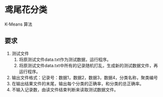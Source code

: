 # 鸢尾花分类

K-Means 算法

## 要求

1. 测试文件
   1. 将原测试文件data.txt作为测试数据，运行程序。
   2. 将原测试文件data.txt中所有的记录随机打乱，生成新的测试数据文件，再运行程序。
2. 输出文件格式：记录号：数据1，数据2，数据3，数据4，分类名称，聚类编号
3. 在输出结果文件的末尾，输出每个分类的正确率，和分类的总正确率。
4. 不输入记录数，由读文件结束判断来读取测试数据文件。
